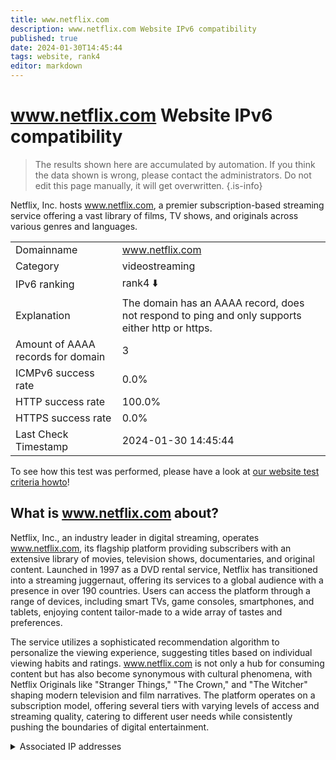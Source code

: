 ```yaml
---
title: www.netflix.com
description: www.netflix.com Website IPv6 compatibility
published: true
date: 2024-01-30T14:45:44
tags: website, rank4
editor: markdown
---
```


# www.netflix.com Website IPv6 compatibility

> The results shown here are accumulated by automation. If you think the data shown is wrong, please contact the administrators. 
> Do not edit this page manually, it will get overwritten.
{.is-info}

Netflix, Inc. hosts www.netflix.com, a premier subscription-based streaming service offering a vast library of films, TV shows, and originals across various genres and languages.


|   |   |
| - | - |
| Domainname | www.netflix.com
| Category | videostreaming |
| IPv6 ranking | rank4 :arrow_down: |
| Explanation | The domain has an AAAA record, does not respond to ping and only supports either http or https. |
| Amount of AAAA records for domain | 3 |
| ICMPv6 success rate | 0.0%|
| HTTP success rate | 100.0% |
| HTTPS success rate | 0.0% |
| Last Check Timestamp | 2024-01-30 14:45:44 |

To see how this test was performed, please have a look at [our website test criteria howto](/howto/testcriteria/website)!


## What is www.netflix.com about?
Netflix, Inc., an industry leader in digital streaming, operates www.netflix.com, its flagship platform providing subscribers with an extensive library of movies, television shows, documentaries, and original content. Launched in 1997 as a DVD rental service, Netflix has transitioned into a streaming juggernaut, offering its services to a global audience with a presence in over 190 countries. Users can access the platform through a range of devices, including smart TVs, game consoles, smartphones, and tablets, enjoying content tailor-made to a wide array of tastes and preferences.

The service utilizes a sophisticated recommendation algorithm to personalize the viewing experience, suggesting titles based on individual viewing habits and ratings. www.netflix.com is not only a hub for consuming content but has also become synonymous with cultural phenomena, with Netflix Originals like "Stranger Things," "The Crown," and "The Witcher" shaping modern television and film narratives. The platform operates on a subscription model, offering several tiers with varying levels of access and streaming quality, catering to different user needs while consistently pushing the boundaries of digital entertainment.



<details>
<summary>Associated IP addresses</summary>

2a05:d018:76c:b685:c898:aa3a:42c7:9d21

2a05:d018:76c:b683:e1fe:9fbf:c403:57f1

2a05:d018:76c:b684:b233:ac1f:be1f:7

2a05:d018:76c:b685:e8ab:afd3:af51:3aed

2a05:d018:76c:b683:a2cd:4240:8669:6d4

2a05:d018:76c:b684:8ab7:ac02:667b:e863

2a05:d018:76c:b683:f711:f0cf:5cc7:b815

2a05:d018:76c:b684:8e48:47c9:84aa:b34d

2a05:d018:76c:b685:3b38:679d:2640:1ced

</details>

